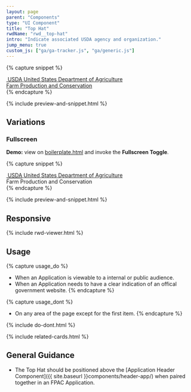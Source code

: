 ```yaml
---
layout: page
parent: "Components"
type: "UI Component"
title: "Top Hat"
rwdName: "rwd__top-hat"
intro: "Indicate associated USDA agency and organization."
jump_menu: true
custom_js: ["ga/ga-tracker.js", "ga/generic.js"]
---
```


{% capture snippet %}
<div class="fsa-tophat">
  <div class="fsa-tophat__bd">
    <div class="fsa-tophat__primary">
      <span class="fsa-tophat__agency">
        <a class="fsa-tophat__link" href="//usda.gov" title="Link to USDA homepage">
          <img role="presentation" class="fsa-tophat__agency-logo" src="{{ site.baseurl }}img/usda-logo--white.svg" alt="">
          <abbr class="fsa-tophat__agency-abbr" title="United States Department of Agriculture">USDA</abbr>
          <span class="fsa-tophat__agency-fullname">United States Department of Agriculture</span>
        </a>
      </span>
    </div>
    <div class="fsa-tophat__secondary">
      <span class="fsa-tophat__subagency">
        <a class="fsa-tophat__link" href="//fsa.usda.gov" title="Link to FSA homepage">Farm Production and Conservation</a>
      </span>
    </div>
  </div>
</div>
{% endcapture %}

{% include preview-and-snippet.html %}

## Variations

### Fullscreen

<div class="fsa-alert fsa-alert--info fsa-alert--no-icon">
  <div class="fsa-alert__body">
    <p class="fsa-alert__text"><strong>Demo:</strong> view on <a href="https://usda-fsa.github.io/fsa-style/boilerplate.html">boilerplate.html</a> and invoke the <strong>Fullscreen Toggle</strong>.</p>
  </div>
</div>

{% capture snippet %}
<div class="fsa-tophat fsa-tophat--fullscreen">
  <div class="fsa-tophat__bd">
    <div class="fsa-tophat__primary">
      <span class="fsa-tophat__agency">
        <a class="fsa-tophat__link" href="//usda.gov" title="Link to USDA homepage">
          <img role="presentation" class="fsa-tophat__agency-logo" src="{{ site.baseurl }}img/usda-logo--white.svg" alt="">
          <abbr class="fsa-tophat__agency-abbr" title="United States Department of Agriculture">USDA</abbr>
          <span class="fsa-tophat__agency-fullname">United States Department of Agriculture</span>
        </a>
      </span>
    </div>
    <div class="fsa-tophat__secondary">
      <span class="fsa-tophat__subagency">
        Farm Production and Conservation
      </span>
    </div>
  </div>
</div>
{% endcapture %}

{% include preview-and-snippet.html %}

## Responsive

{% include rwd-viewer.html %}

## Usage

{% capture usage_do %}
* When an Application is viewable to a internal or public audience.
* When an Application needs to have a clear indication of an offical government website.
{% endcapture %}

{% capture usage_dont %}
* On any area of the page except for the first item.
{% endcapture %}

{% include do-dont.html %}

{% include related-cards.html %}

## General Guidance

* The Top Hat should be positioned above the [Application Header Component]({{ site.baseurl }}components/header-app/) when paired together in an FPAC Application.
